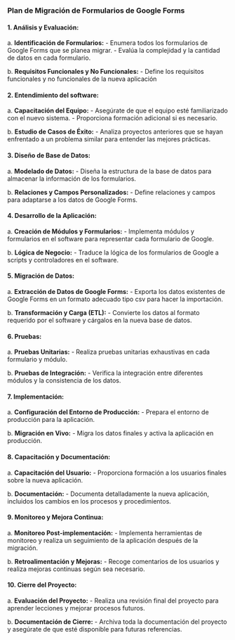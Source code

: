 ### Plan de Migración de Formularios de Google Forms
#### 1. **Análisis y Evaluación:**

a. **Identificación de Formularios:** - Enumera todos los formularios de Google Forms que se planea migrar. - Evalúa la complejidad y la cantidad de datos en cada formulario.

b. **Requisitos Funcionales y No Funcionales:** - Define los requisitos funcionales y no funcionales de la nueva aplicación

#### 2. **Entendimiento del software:**

a. **Capacitación del Equipo:** - Asegúrate de que el equipo esté familiarizado con el nuevo sistema. - Proporciona formación adicional si es necesario.

b. **Estudio de Casos de Éxito:** - Analiza proyectos anteriores que se hayan enfrentado a un problema similar para entender las mejores prácticas.

#### 3. **Diseño de Base de Datos:**

a. **Modelado de Datos:** - Diseña la estructura de la base de datos para almacenar la información de los formularios.

b. **Relaciones y Campos Personalizados:** - Define relaciones y campos para adaptarse a los datos de Google Forms.

#### 4. **Desarrollo de la Aplicación:**

a. **Creación de Módulos y Formularios:** - Implementa módulos y formularios en el software para representar cada formulario de Google.

b. **Lógica de Negocio:** - Traduce la lógica de los formularios de Google a scripts y controladores en el software.

#### 5. **Migración de Datos:**

a. **Extracción de Datos de Google Forms:** - Exporta los datos existentes de Google Forms en un formato adecuado tipo csv para hacer la importación.

b. **Transformación y Carga (ETL):** - Convierte los datos al formato requerido por el software y cárgalos en la nueva base de datos.

#### 6. **Pruebas:**

a. **Pruebas Unitarias:** - Realiza pruebas unitarias exhaustivas en cada formulario y módulo.

b. **Pruebas de Integración:** - Verifica la integración entre diferentes módulos y la consistencia de los datos.

#### 7. **Implementación:**

a. **Configuración del Entorno de Producción:** - Prepara el entorno de producción para la aplicación.

b. **Migración en Vivo:** - Migra los datos finales y activa la aplicación en producción.

#### 8. **Capacitación y Documentación:**

a. **Capacitación del Usuario:** - Proporciona formación a los usuarios finales sobre la nueva aplicación.

b. **Documentación:** - Documenta detalladamente la nueva aplicación, incluidos los cambios en los procesos y procedimientos.

#### 9. **Monitoreo y Mejora Continua:**

a. **Monitoreo Post-implementación:** - Implementa herramientas de monitoreo y realiza un seguimiento de la aplicación después de la migración.

b. **Retroalimentación y Mejoras:** - Recoge comentarios de los usuarios y realiza mejoras continuas según sea necesario.

#### 10. **Cierre del Proyecto:**

a. **Evaluación del Proyecto:** - Realiza una revisión final del proyecto para aprender lecciones y mejorar procesos futuros.

b. **Documentación de Cierre:** - Archiva toda la documentación del proyecto y asegúrate de que esté disponible para futuras referencias.